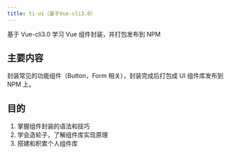 ```yaml
---
title: ti-ui（基于Vue-cli3.0）
---
```

<div class="custom-block tip">

基于 Vue-cli3.0 学习 Vue 组件封装，并打包发布到 NPM

</div>


## 主要内容

封装常见的功能组件（Button，Form 相关），封装完成后打包成 UI 组件库发布到 NPM 上。

## 目的

1. 掌握组件封装的语法和技巧
2. 学会造轮子，了解组件库实现原理
3. 搭建和积累个人组件库